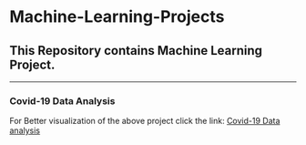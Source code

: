 # Machine-Learning-Projects
## This Repository contains Machine Learning Project.
***
### Covid-19 Data Analysis
For Better visualization of the above project click the link:
[Covid-19 Data analysis](https://nbviewer.jupyter.org/github/krsamir/Machine-Learning-Projects/blob/master/COVID-19%20Data%20Analysis/Covid19-Data%20Analysis.ipynb)
